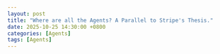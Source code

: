 ```yaml
---
layout: post
title: "Where are all the Agents? A Parallel to Stripe's Thesis."
date: 2025-10-25 14:30:00 +0800
categories: [Agents]
tags: [Agents]
---
```


